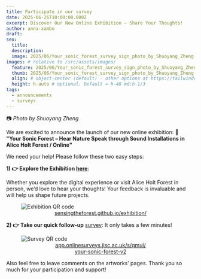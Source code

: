 ```yaml
---
title: Participate in our survey
date: 2025-06-26T10:00:00.000Z
excerpt: Discover Our New Online Exhibition – Share Your Thoughts!
author: anna-xambo
draft: 
seo:
  title:
  description:
  image: 2025/06/Your_sonic_forest_survey_sign_photo_by_Shuoyang_Zheng.jpg
images: # relative to /src/assets/images/
  feature: 2025/06/Your_sonic_forest_survey_sign_photo_by_Shuoyang_Zheng.jpg
  thumb: 2025/06/Your_sonic_forest_survey_sign_photo_by_Shuoyang_Zheng.jpg
  align: # object-center (default) - other options at https://tailwindcss.com/docs/object-position
  height: h-auto # optional. Default = h-48 md:h-1/3
tags:
  - announcements
  - surveys
---
```


:camera: *Photo by Shuoyang Zheng*

We are excited to announce the launch of our new online exhibition:
🌲 **"Your Sonic Forest – Hear Nature Speak through Sound Installations in Alice Holt Forest / Online"**

We need your help! Please follow these two easy steps:

 **1) 👉 Explore the Exhibition [here](https://sensingtheforest.github.io/exhibition/)**:

 Whether you explore the digital experience or visit Alice Holt Forest in person, we’d love to hear your thoughts! Your feedback is invaluable and will help us shape future projects.


<div class="flex justify-center items-center">
<figure>
<img class="mt-4 mb-4" src="/assets/images/2025/06/exhibition-qr-code.png" alt="Exhibition QR code">
<figcaption style="text-align: center;"><a href="https://sensingtheforest.github.io/exhibition/">sensingtheforest.github.io/exhibition/</a></figcaption>
</figure>
</div>

**2) 👉 Take our quick follow-up** [survey](https://app.onlinesurveys.jisc.ac.uk/s/qmul/your-sonic-forest-v2): 
It only takes a few minutes!

<div class="flex justify-center items-center">
<figure>
<img class="mt-4 mb-4" src="/assets/images/2025/06/survey-v2-qr-code.png" alt="Survey QR code">
<figcaption style="text-align: center;"><a href="https://app.onlinesurveys.jisc.ac.uk/s/qmul/your-sonic-forest-v2">app.onlinesurveys.jisc.ac.uk/s/qmul/<br/>your-sonic-forest-v2</a></figcaption>
</figure>
</div>

Also feel free to leave comments on the artworks’ pages. Thank you so much for your participation and support!
